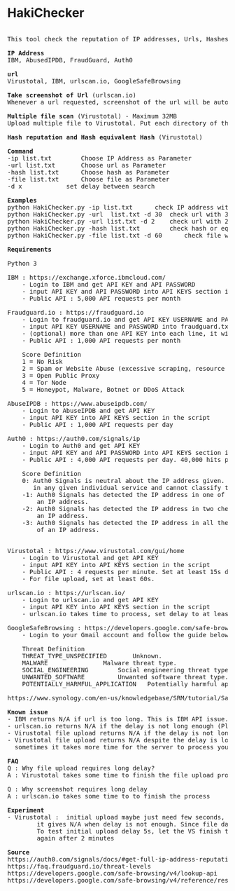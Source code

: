 # HakiChecker
<pre>

This tool check the reputation of IP addresses, Urls, Hashes or Files from multiple OSINT. Everything All-in-One!

<b>IP Address</b>
IBM, AbusedIPDB, FraudGuard, Auth0

<b>url</b>
Virustotal, IBM, urlscan.io, GoogleSafeBrowsing

<b>Take screenshot of Url</b> (urlscan.io)
Whenever a url requested, screenshot of the url will be automatically taken and placed in folder. 

<b>Multiple file scan</b> (Virustotal) - Maximum 32MB
Upload multiple file to Virustotal. Put each directory of the file into .txt

<b>Hash reputation and Hash equivalent Hash</b> (Virustotal) 

<b>Command</b>
-ip list.txt		Choose IP Address as Parameter 
-url list.txt		Choose url as Parameter 
-hash list.txt		Choose hash as Parameter 
-file list.txt		Choose file as Parameter
-d x			set delay between search

<b>Examples</b>
python HakiChecker.py -ip list.txt 		check IP address with no delay
python HakiChecker.py -url  list.txt -d 30	check url with 30 seconds delay (screenshot mode) 
python HakiChecker.py -url list.txt -d 2 	check url with 2 seconds delay (no screenshot mode)
python HakiChecker.py -hash list.txt 		check hash or equivalent Hash
python HakiChecker.py -file list.txt -d 60      check file with 60 seconds delay

<b>Requirements</b>

Python 3

IBM : https://exchange.xforce.ibmcloud.com/
	- Login to IBM and get API KEY and API PASSWORD
	- input API KEY and API PASSWORD into API KEYS section in the script. APIKEY:APIPASSWORD
	- Public API : 5,000 API requests per month
	
Fraudguard.io : https://fraudguard.io</b>
	- Login to fraudguard.io and get API KEY USERNAME and PASSWORD
	- input API KEY USERNAME and PASSWORD into fraudguard.txt. USERNAME:PASSWORD
	- (optional) more than one API KEY into each line, it will rotate between API KEY
	- Public API : 1,000 API requests per month

	Score Definition
	1 = No Risk
	2 = Spam or Website Abuse (excessive scraping, resource linking or undesired site automation)
	3 = Open Public Proxy
	4 = Tor Node
	5 = Honeypot, Malware, Botnet or DDoS Attack

AbuseIPDB : https://www.abuseipdb.com/
	- Login to AbuseIPDB and get API KEY 
	- input API KEY into API KEYS section in the script
	- Public API : 1,000 API requests per day

Auth0 : https://auth0.com/signals/ip
 	- Login to Auth0 and get API KEY 
	- input API KEY and API PASSWORD into API KEYS section in the script
	- Public API : 4,000 API requests per day. 40,000 hits per day, each API request consume 10 hits

	Score Definition
	0: Auth0 Signals is neutral about the IP address given. It means the service cannot find the IP address 
	   in any given individual service and cannot classify the IP as risky.
	-1: Auth0 Signals has detected the IP address in one of the checks. This is the lowest level of risk of 
	    an IP address.
	-2: Auth0 Signals has detected the IP address in two checks. This is the medium level of risk of 
	    an IP address.
	-3: Auth0 Signals has detected the IP address in all the checks. This is the highest risk level 
	    of an IP address.


Virustotal : https://www.virustotal.com/gui/home
 	- Login to Virustotal and get API KEY 
	- input API KEY into API KEYS section in the script
	- Public API : 4 requests per minute. Set at least 15s delay i.e -d 15
	- For file upload, set at least 60s.

urlscan.io : https://urlscan.io/
 	- Login to urlscan.io and get API KEY 
	- input API KEY into API KEYS section in the script
	- urlscan.io takes time to process, set delay to at least 30s

GoogleSafeBrowsing : https://developers.google.com/safe-browsing
	- Login to your Gmail account and follow the guide below 

	Threat Definition
	THREAT_TYPE_UNSPECIFIED 	  Unknown.
	MALWARE 			  Malware threat type.
	SOCIAL_ENGINEERING 		  Social engineering threat type.
	UNWANTED_SOFTWARE 		  Unwanted software threat type.
	POTENTIALLY_HARMFUL_APPLICATION   Potentially harmful application threat type.

https://www.synology.com/en-us/knowledgebase/SRM/tutorial/Safe_Access/How_to_generate_Google_Safe_Browsing_API_keys

<b>Known issue</b>
- IBM returns N/A if url is too long. This is IBM API issue.
- urlscan.io returns N/A if the delay is not long enough (Please put at least 30 seconds delay i.e -d 30)
- Virustotal file upload returns N/A if the delay is not long enough (Please put at least 60 seconds delay i.e -d 60)
- Virustotal file upload returns N/A despite the delay is long enough at first upload, 
  sometimes it takes more time for the server to process your file

<b>FAQ</b>
Q : Why file upload requires long delay? 
A : Virustotal takes some time to finish the file upload process (the bigger the file the longer the delay)

Q : Why screenshot requires long delay
A : urlscan.io takes some time to to finish the process

<b>Experiment</b>
- Virustotal : 	initial upload maybe just need few seconds, since the process take so long to return result, 
		it gives N/A when delay is not enough. Since file data will be stored once it is completed. 
		To test initial upload delay 5s, let the VS finish the computation then enter same command 
		again after 2 minutes 

<b>Source</b>
https://auth0.com/signals/docs/#get-full-ip-address-reputation-info
https://faq.fraudguard.io/threat-levels
https://developers.google.com/safe-browsing/v4/lookup-api
https://developers.google.com/safe-browsing/v4/reference/rest/v4/ThreatType
</pre>
